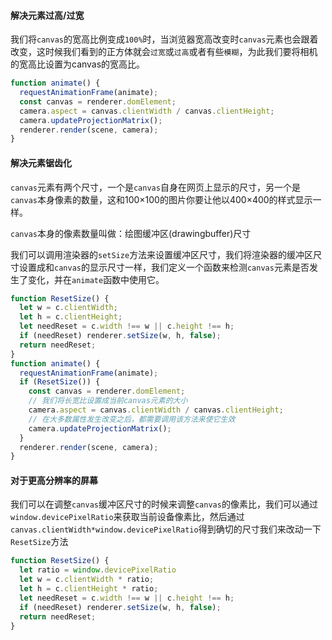 #### 解决元素过高/过宽

我们将`canvas`的宽高比例变成`100%`时，当浏览器宽高改变时`canvas`元素也会跟着改变，这时候我们看到的正方体就会`过宽`或`过高`或者有些`模糊`，为此我们要将相机的宽高比设置为canvas的宽高比。

```js
function animate() {
  requestAnimationFrame(animate);
  const canvas = renderer.domElement;
  camera.aspect = canvas.clientWidth / canvas.clientHeight;
  camera.updateProjectionMatrix();
  renderer.render(scene, camera);
}
```

#### 解决元素锯齿化

`canvas`元素有两个尺寸，一个是`canvas`自身在网页上显示的尺寸，另一个是`canvas`本身像素的数量，这和100×100的图片你要让他以400×400的样式显示一样。

`canvas`本身的像素数量叫做：绘图缓冲区(drawingbuffer)尺寸

我们可以调用渲染器的`setSize`方法来设置缓冲区尺寸，我们将渲染器的缓冲区尺寸设置成和`canvas`的显示尺寸一样，我们定义一个函数来检测`canvas`元素是否发生了变化，并在`animate`函数中使用它。

```js
function ResetSize() {
  let w = c.clientWidth;
  let h = c.clientHeight;
  let needReset = c.width !== w || c.height !== h;
  if (needReset) renderer.setSize(w, h, false);
  return needReset;
}
function animate() {
  requestAnimationFrame(animate);
  if (ResetSize()) {
    const canvas = renderer.domElement;
    // 我们将长宽比设置成当前canvas元素的大小
    camera.aspect = canvas.clientWidth / canvas.clientHeight;
    // 在大多数属性发生改变之后，都需要调用该方法来使它生效
    camera.updateProjectionMatrix();
  }
  renderer.render(scene, camera);
}
```

#### 对于更高分辨率的屏幕

我们可以在调整`canvas`缓冲区尺寸的时候来调整`canvas`的像素比，我们可以通过`window.devicePixelRatio`来获取当前设备像素比，然后通过`canvas.clientWidth*window.devicePixelRatio`得到确切的尺寸我们来改动一下`ResetSize`方法

```js
function ResetSize() {
  let ratio = window.devicePixelRatio
  let w = c.clientWidth * ratio;
  let h = c.clientHeight * ratio;
  let needReset = c.width !== w || c.height !== h;
  if (needReset) renderer.setSize(w, h, false);
  return needReset;
}
```

